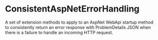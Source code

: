 # ConsistentAspNetErrorHandling
A set of extension methods to apply to an AspNet WebApi startup method to consistently return an error response with ProblemDetails JSON when there is a failure to handle an incoming HTTP request.

